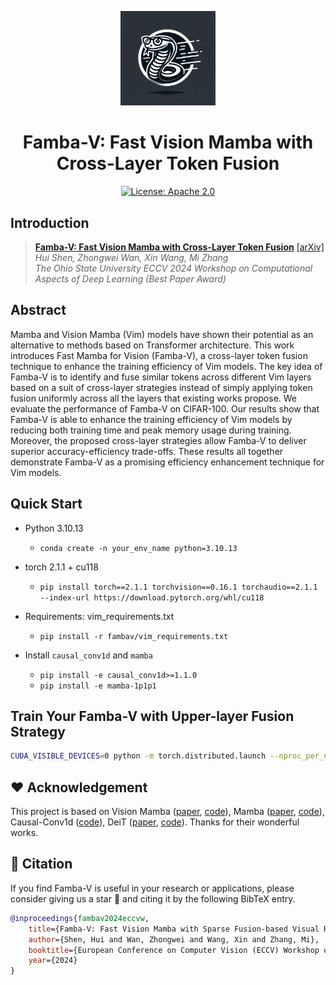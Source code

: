 <p align="center">
<img src="assets/logo.jpg" width="30%"> <br>
</p>

<div align="center">
<h1>Famba-V: Fast Vision Mamba with Cross-Layer Token Fusion</h1>
</div>
<div align="center">
<a href="https://opensource.org/licenses/Apache-2.0">
  <img alt="License: Apache 2.0" src="https://img.shields.io/badge/License-Apache%202.0-4E94CE.svg">
</a>
</div>

## Introduction
  
> **[Famba-V: Fast Vision Mamba with Cross-Layer Token Fusion](https://arxiv.org/abs/2409.09808)** [[arXiv]](https://arxiv.org/abs/2409.09808)   
> *Hui Shen, Zhongwei Wan, Xin Wang, Mi Zhang*   
> *The Ohio State University*
> *ECCV 2024 Workshop on Computational Aspects of Deep Learning (Best Paper Award)*

## Abstract
Mamba and Vision Mamba (Vim) models have shown their potential as an alternative to methods based on Transformer architecture. This work introduces Fast Mamba for Vision (Famba-V), a cross-layer token fusion technique to enhance the training efficiency of Vim models. The key idea of Famba-V is to identify and fuse similar tokens across different Vim layers based on a suit of cross-layer strategies instead of simply applying token fusion uniformly across all the layers that existing works propose. We evaluate the performance of Famba-V on CIFAR-100. Our results show that Famba-V is able to enhance the training efficiency of Vim models by reducing both training time and peak memory usage during training. Moreover, the proposed cross-layer strategies allow Famba-V to deliver superior accuracy-efficiency trade-offs. These results all together demonstrate Famba-V as a promising efficiency enhancement technique for Vim models.


## Quick Start

- Python 3.10.13

  - `conda create -n your_env_name python=3.10.13`

- torch 2.1.1 + cu118
  - `pip install torch==2.1.1 torchvision==0.16.1 torchaudio==2.1.1 --index-url https://download.pytorch.org/whl/cu118`

- Requirements: vim_requirements.txt
  - `pip install -r fambav/vim_requirements.txt`

- Install ``causal_conv1d`` and ``mamba``
  - `pip install -e causal_conv1d>=1.1.0`
  - `pip install -e mamba-1p1p1`
  
  

## Train Your Famba-V with Upper-layer Fusion Strategy
```bash
CUDA_VISIBLE_DEVICES=0 python -m torch.distributed.launch --nproc_per_node=1 --use_env main.py --model vim_tiny_patch16_224_bimambav2_final_pool_mean_abs_pos_embed_with_midclstok_div2 --batch-size 128 --drop-path 0.0 --weight-decay 0.1 --num_workers 25 --data-set CIFAR --data-path ./datasets/cifar-100-python --output_dir ./output/vim_tiny_patch16_224_bimambav2_final_pool_mean_abs_pos_embed_with_midclstok_div2 --no_amp --fusion-strategy upper --fusion-layer 4 --fusion-token 8
```
## :heart: Acknowledgement 
This project is based on Vision Mamba ([paper](https://arxiv.org/abs/2401.09417), [code](https://github.com/hustvl/Vim?tab=readme-ov-file)), Mamba ([paper](https://arxiv.org/abs/2312.00752), [code](https://github.com/state-spaces/mamba)), Causal-Conv1d ([code](https://github.com/Dao-AILab/causal-conv1d)), DeiT ([paper](https://arxiv.org/abs/2012.12877), [code](https://github.com/facebookresearch/deit)). Thanks for their wonderful works.

## 🥳 Citation
If you find Famba-V is useful in your research or applications, please consider giving us a star 🌟 and citing it by the following BibTeX entry.

```bibtex
@inproceedings{fambav2024eccvw,
    title={Famba-V: Fast Vision Mamba with Sparse Fusion-based Visual Representation},
    author={Shen, Hui and Wan, Zhongwei and Wang, Xin and Zhang, Mi},
    booktitle={European Conference on Computer Vision (ECCV) Workshop on Computational Aspects of Deep Learning},
    year={2024}
}
```
